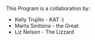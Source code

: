 This Program is a collaboration by:
- Kelly Trujillo - KAT :)
- Marta Sinitsina - the Great 
- Liz Nelson - The Lizzard 